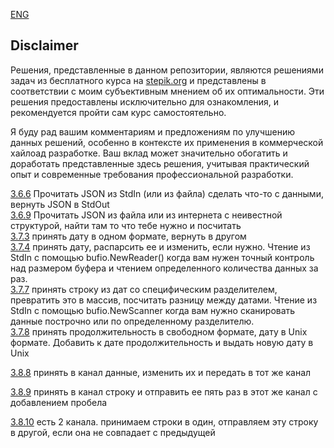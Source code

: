 [ENG](https://github.com/larikhide/stepik-go/blob/style/README-ENG.md)

## Disclaimer
Решения, представленные в данном репозитории, являются решениями задач из бесплатного курса на [stepik.org](https://stepik.org/course/54403/syllabus) и представлены в соответствии с моим субъективным мнением об их оптимальности. Эти решения предоставлены исключительно для ознакомления, и рекомендуется пройти сам курс самостоятельно.

Я буду рад вашим комментариям и предложениям по улучшению данных решений, особенно в контексте их применения в коммерческой хайлоад разработке. Ваш вклад может значительно обогатить и доработать представленные здесь решения, учитывая практический опыт и современные требования профессиональной разработки.

  
[3.6.6](https://github.com/larikhide/stepik-go/blob/main/3-6-json/3-6-6-json.go) Прочитать JSON из StdIn (или из файла) сделать что-то с данными, вернуть JSON в StdOut  
[3.6.9](https://github.com/larikhide/stepik-go/blob/main/3-6-json/3-6-9-json/3-6-9-json.go) Прочитать JSON из файла или из интернета с неивестной структурой, найти там то что тебе нужно и посчитать  
[3.7.3](https://github.com/larikhide/stepik-go/blob/main/3-7-time/3-7-3-time.go) принять дату в одном формате, вернуть в другом  
[3.7.4](https://github.com/larikhide/stepik-go/blob/main/3-7-time/3-7-4-time.go) принять дату, распарсить ее и изменить, если нужно. Чтение из StdIn с помощью bufio.NewReader() когда вам нужен точный контроль над размером буфера и чтением определенного количества данных за раз.   
[3.7.7](https://github.com/larikhide/stepik-go/blob/main/3-7-time/3-7-7-time.go) принять строку из дат со специфическим разделителем, превратить это в массив, посчитать разницу между датами. Чтение из StdIn с помощью bufio.NewScanner когда вам нужно сканировать данные построчно или по определенному разделителю.  
[3.7.8](https://github.com/larikhide/stepik-go/blob/main/3-7-time/3-7-8-time.go) принять продолжительность в свободном формате, дату в Unix формате. Добавить к дате продолжительность и выдать новую дату в Unix  

[3.8.8](https://github.com/larikhide/stepik-go/blob/main/3-8-parallelism/3-8-8-parallelism.go) принять в канал данные, изменить их и передать в тот же канал

[3.8.9](https://github.com/larikhide/stepik-go/blob/main/3-8-parallelism/3-8-9-parallelism.go) принять в канал строку и отправить ее пять раз в этот же канал с добавлением пробела  

[3.8.10](https://github.com/larikhide/stepik-go/blob/main/3-8-parallelism/3-8-9-parallelism.go) есть 2 канала. принимаем строки в один, отправляем эту строку в другой, если она не совпадает с предыдущей  